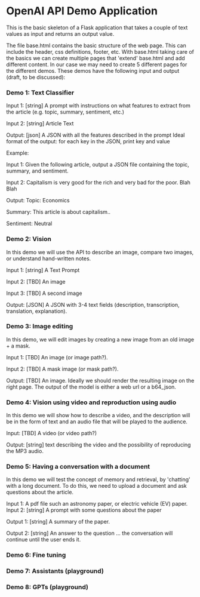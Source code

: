 # OpenAI API Demo Application
This is the basic skeleton of a Flask application that takes a couple of text values as input 
and returns an output value.

The file base.html contains the basic structure of the web page. This 
can include the header, css definitions, footer, etc. With base.html taking care of the basics
we can create multiple pages that 'extend' base.html and add different content. In our case we 
may need to create 5 different pages for the different demos. These demos have the 
following input and output (draft, to be discussed):

### Demo 1: Text Classifier

Input 1: [string] A prompt with instructions on what features to extract from the article (e.g. topic, 
summary, sentiment, etc.)

Input 2: [string] Article Text 

Output: [json] A JSON with all the features described in the prompt
Ideal format of the output: for each key in the JSON, print key and value

Example:

Input 1: Given the following article, output a JSON file containing the topic, summary, and sentiment.

Input 2: Capitalism is very good for the rich and very bad for the poor. Blah Blah


Output:
Topic: Economics

Summary: This article is about capitalism.. 

Sentiment: Neutral

### Demo 2: Vision
In this demo we will use the API to describe an image, compare two images, or understand hand-written notes. 

Input 1: [string] A Text Prompt

Input 2: [TBD] An image

Input 3: [TBD] A second image

Output: [JSON] A JSON with 3-4 text fields (description, transcription, translation, explanation).


### Demo 3: Image editing
In this demo, we will edit images by creating a new image from an old image + a mask.

Input 1: [TBD] An image (or image path?).

Input 2: [TBD] A mask image (or mask path?).

Output: [TBD] An image. Ideally we should render the resulting image on the right page. The output of the model is either a web url or a b64_json.

### Demo 4: Vision using video and reproduction using audio
In this demo we will show how to describe a video, and the description will be in the form of text and an audio file that will be played to the audience.

Input: [TBD] A video (or video path?)

Output: [string] text describing the video and the possibility of reproducing the MP3 audio.

### Demo 5: Having a conversation with a document
In this demo we will test the concept of memory and retrieval, by 'chatting' with a long document. To do 
this, we need to upload a document and ask questions about the article. 

Input 1: A pdf file such an astronomy paper, or electric vehicle (EV) paper.
Input 2: [string] A prompt with some questions about the paper

Output 1: [string] A summary of the paper.

Output 2: [string] An answer to the question
... the conversation will continue until the user ends it.

### Demo 6: Fine tuning 
### Demo 7: Assistants (playground)
### Demo 8: GPTs (playground)


